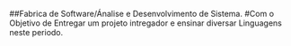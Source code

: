 ##Fabrica de Software/Ánalise e Desenvolvimento de Sistema.
#Com o Objetivo de Entregar um projeto intregador e ensinar diversar Linguagens neste periodo.
